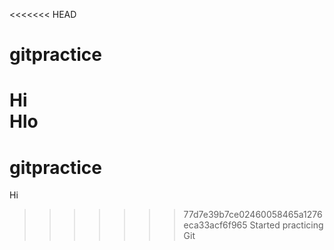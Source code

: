 <<<<<<< HEAD
# gitpractice
Hi<br>
Hlo<br>
=======
# gitpractice 
Hi<br>
>>>>>>> 77d7e39b7ce02460058465a1276eca33acf6f965
Started practicing Git

